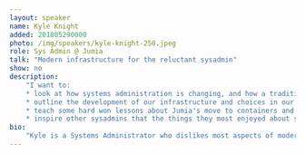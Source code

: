 ```yaml
---
layout: speaker
name: Kyle Knight
added: 201805290000
photo: /img/speakers/kyle-knight-250.jpeg
role: Sys Admin @ Jumia
talk: "Modern infrastructure for the reluctant sysadmin"
show: no
description:
    "I want to:
    * look at how systems administration is changing, and how a traditional sysadmin can adapt to modern infrastructure (cloud, containers etc)
    * outline the development of our infrastructure and choices in our move from traditional infrastructure to the cloud and containers
    * teach some hard won lessons about Jumia's move to containers and the cloud, especially with regards to terraform and the hashi stack
    * inspire other sysadmins that the things they most enjoyed about system administration are available in a modern infrastructure"
bio:
    "Kyle is a Systems Administrator who dislikes most aspects of modern computing, especially the web. He detests bloat, churn, pointless abstraction and complexity in general. He likes simple, well designed, reliable and secure systems and is a strong advocate of OpenBSD. He is more agreeable in person than when writing about himself"
---
```


